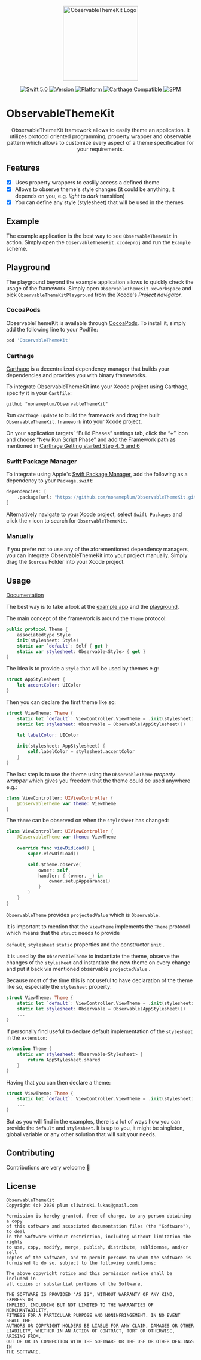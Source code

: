 <p align="center">
   <img width="200" src="https://raw.githubusercontent.com/SvenTiigi/SwiftKit/gh-pages/readMeAssets/SwiftKitLogo.png" alt="ObservableThemeKit Logo">
</p>

<p align="center">
   <a href="https://developer.apple.com/swift/">
      <img src="https://img.shields.io/badge/Swift-5.0-orange.svg?style=flat" alt="Swift 5.0">
   </a>
   <a href="http://cocoapods.org/pods/ObservableThemeKit">
      <img src="https://img.shields.io/cocoapods/v/ObservableThemeKit.svg?style=flat" alt="Version">
   </a>
   <a href="http://cocoapods.org/pods/ObservableThemeKit">
      <img src="https://img.shields.io/cocoapods/p/ObservableThemeKit.svg?style=flat" alt="Platform">
   </a>
   <a href="https://github.com/Carthage/Carthage">
      <img src="https://img.shields.io/badge/Carthage-compatible-4BC51D.svg?style=flat" alt="Carthage Compatible">
   </a>
   <a href="https://github.com/apple/swift-package-manager">
      <img src="https://img.shields.io/badge/Swift%20Package%20Manager-compatible-brightgreen.svg" alt="SPM">
   </a>
</p>

# ObservableThemeKit

<p align="center">
ObservableThemeKit framework allows to easily theme an application. It utilizes protocol oriented programming, property wrapper and observable pattern which allows to customize every aspect of a theme specification for your requirements.
</p>

## Features

- [x] Uses property wrappers to easlily access a defined theme
- [x] Allows to observe theme's style changes (it could be anything, it depends on you, e.g. _light_ to _dark_ transition)
- [x] You can define any style (stylesheet) that will be used in the themes

## Example

The example application is the best way to see `ObservableThemeKit` in action. Simply open the `ObservableThemeKit.xcodeproj` and run the `Example` scheme.

## Playground

The playground beyond the example application allows to quickly check the usage of the framework. Simply open `ObservableThemeKit.xcworkspace` and pick `ObservableThemeKitPlayground` from the Xcode's _Project navigator._

### CocoaPods

ObservableThemeKit is available through [CocoaPods](http://cocoapods.org). To install
it, simply add the following line to your Podfile:

```bash
pod 'ObservableThemeKit'
```

### Carthage

[Carthage](https://github.com/Carthage/Carthage) is a decentralized dependency manager that builds your dependencies and provides you with binary frameworks.

To integrate ObservableThemeKit into your Xcode project using Carthage, specify it in your `Cartfile`:

```ogdl
github "nonameplum/ObservableThemeKit"
```

Run `carthage update` to build the framework and drag the built `ObservableThemeKit.framework` into your Xcode project. 

On your application targets’ “Build Phases” settings tab, click the “+” icon and choose “New Run Script Phase” and add the Framework path as mentioned in [Carthage Getting started Step 4, 5 and 6](https://github.com/Carthage/Carthage/blob/master/README.md#if-youre-building-for-ios-tvos-or-watchos)

### Swift Package Manager

To integrate using Apple's [Swift Package Manager](https://swift.org/package-manager/), add the following as a dependency to your `Package.swift`:

```swift
dependencies: [
    .package(url: "https://github.com/nonameplum/ObservableThemeKit.git", from: "1.0.0")
]
```

Alternatively navigate to your Xcode project, select `Swift Packages` and click the `+` icon to search for `ObservableThemeKit`.

### Manually

If you prefer not to use any of the aforementioned dependency managers, you can integrate ObservableThemeKit into your project manually. Simply drag the `Sources` Folder into your Xcode project.

## Usage

[Documentation](https://nonameplum.github.io/ObservableThemeKit/)

The best way is to take a look at the [example app](##Example) and the [playground](##Playground).

The main concept of the framework is around the `Theme` protocol:

```swift
public protocol Theme {
    associatedtype Style
    init(stylesheet: Style)
    static var `default`: Self { get }
    static var stylesheet: Observable<Style> { get }
}
```

The idea is to provide a `Style` that will be used by themes e.g:

```swift
struct AppStylesheet {
    let accentColor: UIColor
}
```

Then you can declare the first theme like so:

```swift
struct ViewTheme: Theme {
    static let `default`: ViewController.ViewTheme = .init(stylesheet: AppStylesheet())
    static let stylesheet: Observable = Observable(AppStylesheet())
  
    let labelColor: UIColor

    init(stylesheet: AppStylesheet) {
        self.labelColor = stylesheet.accentColor
    }
}
```

The last step is to use the theme using the `ObservableTheme` _property wrapper_ which gives you freedom that the theme could be used anywhere e.g.:

```swift
class ViewController: UIViewController {
    @ObservableTheme var theme: ViewTheme
}
```

The `theme` can be observed on when the `stylesheet` has changed:

```swift
class ViewController: UIViewController {
    @ObservableTheme var theme: ViewTheme
    
    override func viewDidLoad() {
        super.viewDidLoad()

        self.$theme.observe(
            owner: self,
            handler: { (owner, _) in
                owner.setupAppearance()
            }
        )
    }
}
```

`ObservableTheme` provides `projectedValue` which is `Observable`.

It is important to mention that the `ViewTheme` implements the `Theme` protocol which means that the `struct` needs to provide

`default`, `stylesheet` `static` properties and the constructor `init` .

It is used by the `ObservableTheme` to instantiate the theme, observe the changes of the `stylesheet` and instantiate the new theme on every change and put it back via mentioned observable `projectedValue` .

Because most of the time this is not useful to have declaration of the theme like so, especially the `stylesheet` property:

```swift
struct ViewTheme: Theme {
    static let `default`: ViewController.ViewTheme = .init(stylesheet: AppStylesheet())
    static let stylesheet: Observable = Observable(AppStylesheet())
    ...
}
```

If personally find useful to declare default implementation of the `stylesheet` in the `extension`:

```swift
extension Theme {
    static var stylesheet: Observable<Stylesheet> {
        return AppStylesheet.shared
    }
}
```

Having that you can then declare a theme:

```swift
struct ViewTheme: Theme {
    static let `default`: ViewController.ViewTheme = .init(stylesheet: Self.stylesheet.wrappedValue)
    ...
}
```

But as you will find in the examples, there is a lot of ways how you can provide the `default` and `stylesheet`. It is up to you, it might be singleton, global variable or any other solution that will suit your needs.

## Contributing
Contributions are very welcome 🙌

## License

```
ObservableThemeKit
Copyright (c) 2020 plum sliwinski.lukas@gmail.com

Permission is hereby granted, free of charge, to any person obtaining a copy
of this software and associated documentation files (the "Software"), to deal
in the Software without restriction, including without limitation the rights
to use, copy, modify, merge, publish, distribute, sublicense, and/or sell
copies of the Software, and to permit persons to whom the Software is
furnished to do so, subject to the following conditions:

The above copyright notice and this permission notice shall be included in
all copies or substantial portions of the Software.

THE SOFTWARE IS PROVIDED "AS IS", WITHOUT WARRANTY OF ANY KIND, EXPRESS OR
IMPLIED, INCLUDING BUT NOT LIMITED TO THE WARRANTIES OF MERCHANTABILITY,
FITNESS FOR A PARTICULAR PURPOSE AND NONINFRINGEMENT. IN NO EVENT SHALL THE
AUTHORS OR COPYRIGHT HOLDERS BE LIABLE FOR ANY CLAIM, DAMAGES OR OTHER
LIABILITY, WHETHER IN AN ACTION OF CONTRACT, TORT OR OTHERWISE, ARISING FROM,
OUT OF OR IN CONNECTION WITH THE SOFTWARE OR THE USE OR OTHER DEALINGS IN
THE SOFTWARE.
```
